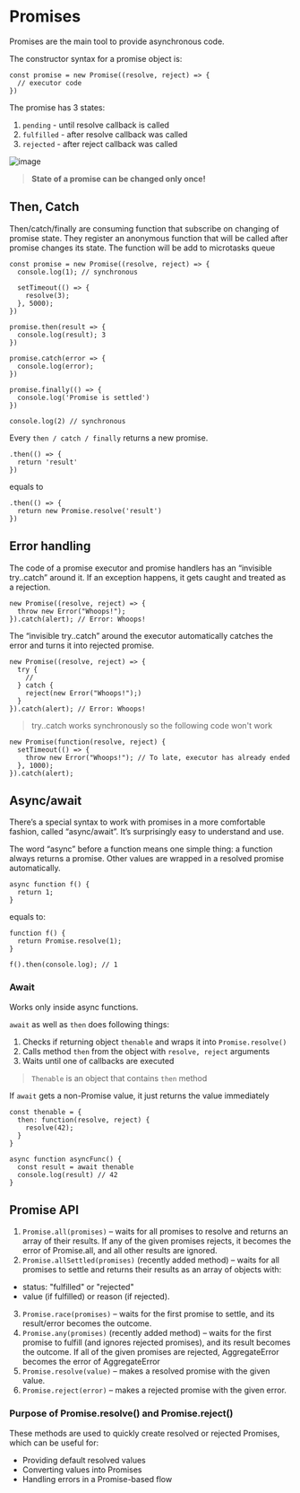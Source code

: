 # Promises

Promises are the main tool to provide asynchronous code.

The constructor syntax for a promise object is:
```
const promise = new Promise((resolve, reject) => {
  // executor code
})
```

The promise has 3 states:
1. `pending` - until resolve callback is called
2. `fulfilled` - after resolve callback was called
3. `rejected` - after reject callback was called

![image](https://github.com/user-attachments/assets/e494e1f0-5a4b-4243-8175-20c300be8227)

> **State of a promise can be changed only once!**

## Then, Catch

Then/catch/finally are consuming function that subscribe on changing of promise state. They register an anonymous function that will be called after promise changes its state. The function will be add to microtasks queue

```
const promise = new Promise((resolve, reject) => {
  console.log(1); // synchronous

  setTimeout(() => {
    resolve(3);
  }, 5000);
})

promise.then(result => {
  console.log(result); 3
})

promise.catch(error => {  
  console.log(error);
})

promise.finally(() => {
  console.log('Promise is settled')
})

console.log(2) // synchronous
```

Every `then / catch / finally` returns a new promise.

```
.then(() => {
  return 'result'
})
```
equals to
```
.then(() => {
  return new Promise.resolve('result')
})
```

## Error handling
The code of a promise executor and promise handlers has an “invisible try..catch” around it. If an exception happens, it gets caught and treated as a rejection.

```
new Promise((resolve, reject) => {
  throw new Error("Whoops!");
}).catch(alert); // Error: Whoops!
```

The “invisible try..catch” around the executor automatically catches the error and turns it into rejected promise.

```
new Promise((resolve, reject) => {
  try {
    //
  } catch {
    reject(new Error("Whoops!");)
  }
}).catch(alert); // Error: Whoops!
```

> try..catch works synchronously so the following code won't work

```
new Promise(function(resolve, reject) {
  setTimeout(() => {
    throw new Error("Whoops!"); // To late, executor has already ended
  }, 1000);
}).catch(alert);
```

## Async/await
There’s a special syntax to work with promises in a more comfortable fashion, called “async/await”. It’s surprisingly easy to understand and use.

The word “async” before a function means one simple thing: a function always returns a promise. Other values are wrapped in a resolved promise automatically.
```
async function f() {
  return 1;
}
```
equals to:
```
function f() {
  return Promise.resolve(1);
}

f().then(console.log); // 1
```

### Await
Works only inside async functions. 

`await` as well as `then` does following things:
1. Checks if returning object `thenable` and wraps it into `Promise.resolve()`
2. Calls method `then` from the object with `resolve, reject` arguments
3. Waits until one of callbacks are executed

> `Thenable` is an object that contains `then` method

If `await` gets a non-Promise value, it just returns the value immediately

```
const thenable = {
  then: function(resolve, reject) {
    resolve(42);
  }
}

async function asyncFunc() {
  const result = await thenable
  console.log(result) // 42
}
```

## Promise API
1. `Promise.all(promises)` – waits for all promises to resolve and returns an array of their results. If any of the given promises rejects, it becomes the error of Promise.all, and all other results are ignored.
2. `Promise.allSettled(promises)` (recently added method) – waits for all promises to settle and returns their results as an array of objects with:
- status: "fulfilled" or "rejected"
- value (if fulfilled) or reason (if rejected).
3. `Promise.race(promises)` – waits for the first promise to settle, and its result/error becomes the outcome.
4. `Promise.any(promises)` (recently added method) – waits for the first promise to fulfill (and ignores rejected promises), and its result becomes the outcome. If all of the given promises are rejected, AggregateError becomes the error of AggregateError
5. `Promise.resolve(value)` – makes a resolved promise with the given value.
6. `Promise.reject(error)` – makes a rejected promise with the given error.

### Purpose of Promise.resolve() and Promise.reject()
These methods are used to quickly create resolved or rejected Promises, which can be useful for:

- Providing default resolved values
- Converting values into Promises
- Handling errors in a Promise-based flow



